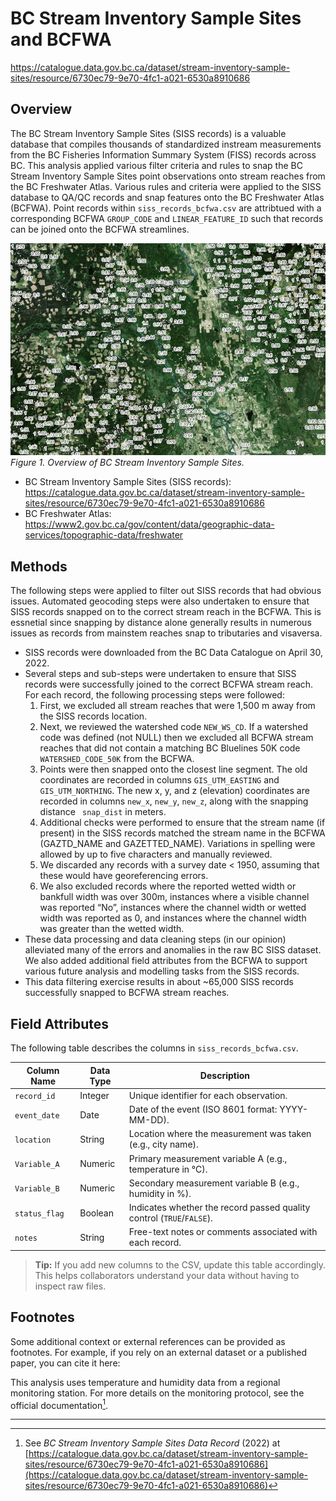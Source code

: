 # BC Stream Inventory Sample Sites and BCFWA



https://catalogue.data.gov.bc.ca/dataset/stream-inventory-sample-sites/resource/6730ec79-9e70-4fc1-a021-6530a8910686


## Overview

The BC Stream Inventory Sample Sites (SISS records) is a valuable database that compiles thousands of standardized instream measurements from the BC Fisheries Information Summary System (FISS) records across BC. This analysis applied various filter criteria and rules to snap the BC Stream Inventory Sample Sites point observations onto stream reaches from the BC Freshwater Atlas. Various rules and criteria were applied to the SISS database to QA/QC records and snap features onto the BC Freshwater Atlas (BCFWA). Point records within `siss_records_bcfwa.csv` are attribtued with a corresponding BCFWA `GROUP_CODE` and `LINEAR_FEATURE_ID` such that records can be joined onto the BCFWA streamlines.

<!-- If the image lives in a subfolder called "images/": -->
![Overview](images/overview.png)
*Figure 1. Overview of BC Stream Inventory Sample Sites.*


* BC Stream Inventory Sample Sites (SISS records): https://catalogue.data.gov.bc.ca/dataset/stream-inventory-sample-sites/resource/6730ec79-9e70-4fc1-a021-6530a8910686
* BC Freshwater Atlas: https://www2.gov.bc.ca/gov/content/data/geographic-data-services/topographic-data/freshwater

## Methods

The following steps were applied to filter out SISS records that had obvious issues. Automated geocoding steps were also undertaken to ensure that SISS records snapped on to the correct stream reach in the BCFWA. This is essnetial since snapping by distance alone generally results in numerous issues as records from mainstem reaches snap to tributaries and visaversa.


- SISS records were downloaded from the BC Data Catalogue on April 30, 2022.
- Several steps and sub-steps were undertaken to ensure that SISS records were successfully joined to the correct BCFWA stream reach. For each record, the following processing steps were followed:
  1. First, we excluded all stream reaches that were 1,500 m away from the SISS records location.
  2. Next, we reviewed the watershed code `NEW_WS_CD`. If a watershed code was defined (not NULL) then we excluded all BCFWA stream reaches that did not contain a matching BC Bluelines 50K code ` WATERSHED_CODE_50K` from the BCFWA.
  3. Points were then snapped onto the closest line segment. The old coordinates are recorded in columns `GIS_UTM_EASTING` and `GIS_UTM_NORTHING`. The new x, y, and z (elevation) coordinates are recorded in columns `new_x`, `new_y`, `new_z`, along with the snapping distance ` snap_dist` in meters.
  4. Additional checks were performed to ensure that the stream name (if present) in the SISS records matched the stream name in the BCFWA (GAZTD_NAME and GAZETTED_NAME). Variations in spelling were allowed by up to five characters and manually reviewed.
  5. We discarded any records with a survey date < 1950, assuming that these would have georeferencing errors.
  6. We also excluded records where the reported wetted width or bankfull width was over 300m, instances where a visible channel was reported “No”, instances where the channel width or wetted width was reported as 0, and instances where the channel width was greater than the wetted width.
- These data processing and data cleaning steps (in our opinion) alleviated many of the errors and anomalies in the raw BC SISS dataset. We also added additional field attributes from the BCFWA to support various future analysis and modelling tasks from the SISS records.
- This data filtering exercise results in about ~65,000 SISS records successfully snapped to BCFWA stream reaches.



## Field Attributes

The following table describes the columns in `siss_records_bcfwa.csv`.

| Column Name        | Data Type    | Description                                                    |
|--------------------|--------------|----------------------------------------------------------------|
| `record_id`        | Integer      | Unique identifier for each observation.                        |
| `event_date`       | Date         | Date of the event (ISO 8601 format: YYYY-MM-DD).               |
| `location`         | String       | Location where the measurement was taken (e.g., city name).    |
| `Variable_A`       | Numeric      | Primary measurement variable A (e.g., temperature in °C).      |
| `Variable_B`       | Numeric      | Secondary measurement variable B (e.g., humidity in %).        |
| `status_flag`      | Boolean      | Indicates whether the record passed quality control (`TRUE`/`FALSE`). |
| `notes`            | String       | Free-text notes or comments associated with each record.       |

> **Tip:** If you add new columns to the CSV, update this table accordingly. This helps collaborators understand your data without having to inspect raw files.

## Footnotes

Some additional context or external references can be provided as footnotes. For example, if you rely on an external dataset or a published paper, you can cite it here:

This analysis uses temperature and humidity data from a regional monitoring station. For more details on the monitoring protocol, see the official documentation[^1].

[^1]: See _BC Stream Inventory Sample Sites Data Record_ (2022) at [https://catalogue.data.gov.bc.ca/dataset/stream-inventory-sample-sites/resource/6730ec79-9e70-4fc1-a021-6530a8910686](https://catalogue.data.gov.bc.ca/dataset/stream-inventory-sample-sites/resource/6730ec79-9e70-4fc1-a021-6530a8910686)

---